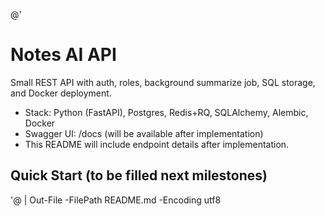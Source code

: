 @'
# Notes AI API

Small REST API with auth, roles, background summarize job, SQL storage, and Docker deployment.

- Stack: Python (FastAPI), Postgres, Redis+RQ, SQLAlchemy, Alembic, Docker
- Swagger UI: /docs (will be available after implementation)
- This README will include endpoint details after implementation.

## Quick Start (to be filled next milestones)
'@ | Out-File -FilePath README.md -Encoding utf8 
